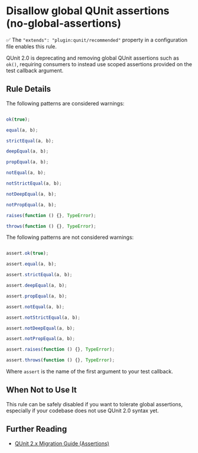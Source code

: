 # Disallow global QUnit assertions (no-global-assertions)

:white_check_mark: The `"extends": "plugin:qunit/recommended"` property in a configuration file enables this rule.

QUnit 2.0 is deprecating and removing global QUnit assertions such as `ok()`, requiring consumers to instead use scoped assertions provided on the test callback argument.

## Rule Details

The following patterns are considered warnings:

```js

ok(true);

equal(a, b);

strictEqual(a, b);

deepEqual(a, b);

propEqual(a, b);

notEqual(a, b);

notStrictEqual(a, b);

notDeepEqual(a, b);

notPropEqual(a, b);

raises(function () {}, TypeError);

throws(function () {}, TypeError);

```

The following patterns are not considered warnings:

```js

assert.ok(true);

assert.equal(a, b);

assert.strictEqual(a, b);

assert.deepEqual(a, b);

assert.propEqual(a, b);

assert.notEqual(a, b);

assert.notStrictEqual(a, b);

assert.notDeepEqual(a, b);

assert.notPropEqual(a, b);

assert.raises(function () {}, TypeError);

assert.throws(function () {}, TypeError);

```

Where `assert` is the name of the first argument to your test callback.

## When Not to Use It

This rule can be safely disabled if you want to tolerate global assertions, especially if your codebase does not use QUnit 2.0 syntax yet.

## Further Reading

* [QUnit 2.x Migration Guide (Assertions)](http://qunitjs.com/upgrade-guide-2.x/#replace-global-assertions-with-assert-arguments)
